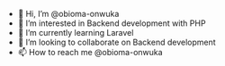 - 👋 Hi, I’m @obioma-onwuka
- 👀 I’m interested in Backend development with PHP
- 🌱 I’m currently learning Laravel
- 💞️ I’m looking to collaborate on Backend development
- 📫 How to reach me @obioma-onwuka

<!---
obioma-onwuka/obioma-onwuka is a ✨ special ✨ repository because its `README.md` (this file) appears on your GitHub profile.
You can click the Preview link to take a look at your changes.
--->
